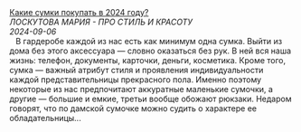 <!--2024-09-07 14:00:02-->
<div class="yb">
  <a class="nodecor" href="/index.html?dzen/kakie_sumki_pokupat_v_2024_godu">
    <img class="preview" src="https://avatars.dzeninfra.ru/get-zen_doc/271828/pub_66caec6a1bfd285b0bd412c4_66caf990b8c9e43ea2609fd8/smart_crop_344x194" align="middle" alt="">
  </a>
  <div class="inlbl text">
    <a class="nodecor" href="https://dzen.ru/a/Zsrsahv9KFsL1BLE?from=feed&utm_referrer=https%3A%2F%2Fzen.yandex.com&integration=site_desktop&place=export&secdata=CNSV4NKcMiCUAVCWCWoFAZQBdSyQAQA%3D&clid=300&rid=2301357735.1122.1725721202939.36624&referrer_clid=300&">Какие сумки покупать в 2024 году?</a><br>
    <i class="smaller2">ЛОСКУТОВА МАРИЯ - ПРО СТИЛЬ И КРАСОТУ</i><br>
    <i class="smaller3">2024-09-06</i>
  </div>
</div>
<div class="large">
  <div class="smaller hspace">&ensp; В гардеробе каждой из нас есть как минимум одна сумка. Выйти из дома без этого аксессуара — словно оказаться без рук. В ней вся наша жизнь: телефон, документы, карточки, деньги, косметика. Кроме того, сумка — важный атрибут стиля и проявления индивидуальности каждой представительницы прекрасного пола. Именно поэтому некоторые из нас предпочитают аккуратные маленькие сумочки, а другие — большие и емкие, третьи вообще обожают рюкзаки. Недаром говорят, что по дамской сумочке можно судить о характере ее обладательницы...</div>
</div>
